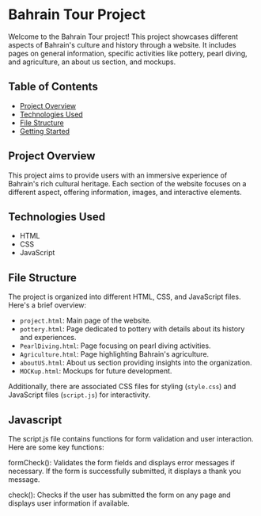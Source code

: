 # Bahrain Tour Project

Welcome to the Bahrain Tour project! This project showcases different aspects of Bahrain's culture and history through a website. It includes pages on general information, specific activities like pottery, pearl diving, and agriculture, an about us section, and mockups.

## Table of Contents
- [Project Overview](#project-overview)
- [Technologies Used](#technologies-used)
- [File Structure](#file-structure)
- [Getting Started](#getting-started)


## Project Overview
This project aims to provide users with an immersive experience of Bahrain's rich cultural heritage. Each section of the website focuses on a different aspect, offering information, images, and interactive elements.

## Technologies Used
- HTML
- CSS
- JavaScript

## File Structure
The project is organized into different HTML, CSS, and JavaScript files. Here's a brief overview:

- `project.html`: Main page of the website.
- `pottery.html`: Page dedicated to pottery with details about its history and experiences.
- `PearlDiving.html`: Page focusing on pearl diving activities.
- `Agriculture.html`: Page highlighting Bahrain's agriculture.
- `aboutUS.html`: About us section providing insights into the organization.
- `MOCKup.html`: Mockups for future development.

Additionally, there are associated CSS files for styling (`style.css`) and JavaScript files (`script.js`) for interactivity.

## Javascript 
The script.js file contains functions for form validation and user interaction. Here are some key functions:

formCheck(): Validates the form fields and displays error messages if necessary. If the form is successfully submitted, it displays a thank you message.

check(): Checks if the user has submitted the form on any page and displays user information if available.

